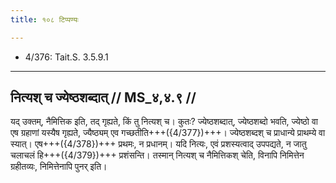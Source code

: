 ```yaml
---
title: १०८ टिप्पण्यः

---
```

- 4/376: Tait.S. 3.5.9.1

____________________________________________


## नित्यश् च ज्येष्ठशब्दात् // MS_४,४.९ //

यद् उक्तम्, नैमित्तिक इति, तद् गृह्यते, किं तु नित्यश् च। कुतः? ज्येष्ठशब्दात्, ज्येष्ठशब्दो भवति, ज्येष्ठो वा एष ग्रहाणां यस्यैष गृह्यते, ज्यैष्ठ्यम् एव गच्छतीति+++({4/377})+++। ज्येष्ठशब्दश् च प्राधान्ये प्राथम्ये वा स्यात्। एष+++({4/378})+++ प्रथमः, न प्रधानम्। यदि नित्यः, एवं प्रशस्यत्वाद् उपपद्यते, न जातु चलाचलं हि+++({4/379})+++ प्रशंसन्ति। तस्मान् नित्यश् च नैमित्तिकश् चेति, विनापि निमित्तेन ग्रहीतव्यः, निमित्तेनापि पुनर् इति।
